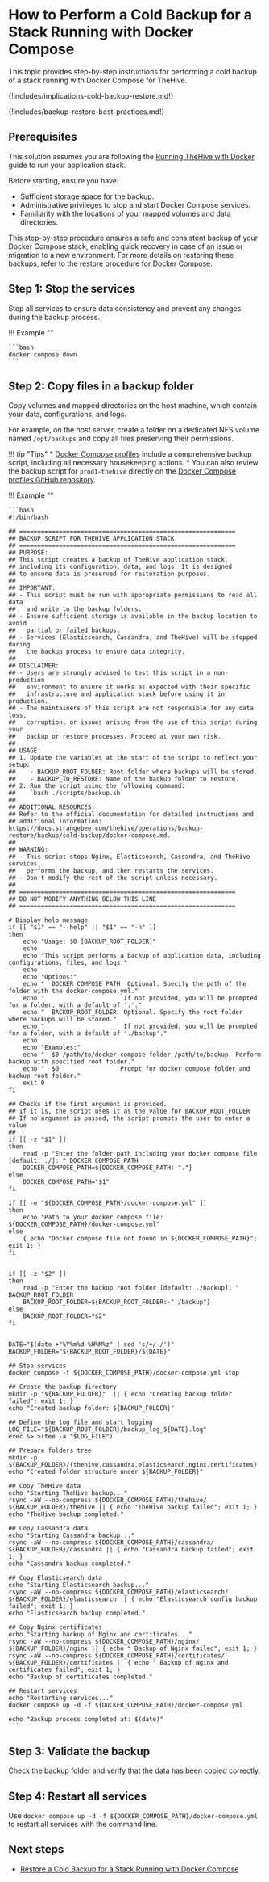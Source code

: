 # How to Perform a Cold Backup for a Stack Running with Docker Compose

This topic provides step-by-step instructions for performing a cold backup of a stack running with Docker Compose for TheHive.

{!includes/implications-cold-backup-restore.md!}

{!includes/backup-restore-best-practices.md!}

## Prerequisites

This solution assumes you are following the [Running TheHive with Docker](../../../../installation/docker.md) guide to run your application stack.

Before starting, ensure you have:

* Sufficient storage space for the backup.
* Administrative privileges to stop and start Docker Compose services.
* Familiarity with the locations of your mapped volumes and data directories.

This step-by-step procedure ensures a safe and consistent backup of your Docker Compose stack, enabling quick recovery in case of an issue or migration to a new environment. For more details on restoring these backups, refer to the [restore procedure for Docker Compose](../../restore/cold-restore/docker-compose.md).

## Step 1: Stop the services

Stop all services to ensure data consistency and prevent any changes during the backup process.

!!! Example ""

    ```bash
    docker compose down 
    ```

## Step 2: Copy files in a backup folder

Copy volumes and mapped directories on the host machine, which contain your data, configurations, and logs.

For example, on the host server, create a folder on a dedicated NFS volume named `/opt/backups` and copy all files preserving their permissions.

!!! tip "Tips"
    * [Docker Compose profiles](https://github.com/StrangeBeeCorp/docker) include a comprehensive backup script, including all necessary housekeeping actions.
    * You can also review the backup script for `prod1-thehive` directly on the [Docker Compose profiles GitHub repository](https://github.com/StrangeBeeCorp/docker).

!!! Example ""

    ```bash
    #!/bin/bash

    ## ============================================================
    ## BACKUP SCRIPT FOR THEHIVE APPLICATION STACK
    ## ============================================================
    ## PURPOSE:
    ## This script creates a backup of TheHive application stack, 
    ## including its configuration, data, and logs. It is designed 
    ## to ensure data is preserved for restoration purposes.
    ##
    ## IMPORTANT:
    ## - This script must be run with appropriate permissions to read all data 
    ##   and write to the backup folders.
    ## - Ensure sufficient storage is available in the backup location to avoid 
    ##   partial or failed backups.
    ## - Services (Elasticsearch, Cassandra, and TheHive) will be stopped during 
    ##   the backup process to ensure data integrity.
    ##
    ## DISCLAIMER:
    ## - Users are strongly advised to test this script in a non-production 
    ##   environment to ensure it works as expected with their specific 
    ##   infrastructure and application stack before using it in production.
    ## - The maintainers of this script are not responsible for any data loss, 
    ##   corruption, or issues arising from the use of this script during your 
    ##   backup or restore processes. Proceed at your own risk.
    ##
    ## USAGE:
    ## 1. Update the variables at the start of the script to reflect your setup:
    ##    - BACKUP_ROOT_FOLDER: Root folder where backups will be stored.
    ##    - BACKUP_TO_RESTORE: Name of the backup folder to restore.
    ## 2. Run the script using the following command:
    ##    `bash ./scripts/backup.sh`
    ##
    ## ADDITIONAL RESOURCES:
    ## Refer to the official documentation for detailed instructions and 
    ## additional information: https://docs.strangebee.com/thehive/operations/backup-restore/backup/cold-backup/docker-compose.md.
    ##
    ## WARNING:
    ## - This script stops Nginx, Elasticsearch, Cassandra, and TheHive services, 
    ##   performs the backup, and then restarts the services.
    ## - Don't modify the rest of the script unless necessary.
    ##
    ## ============================================================
    ## DO NOT MODIFY ANYTHING BELOW THIS LINE
    ## ============================================================

    # Display help message
    if [[ "$1" == "--help" || "$1" == "-h" ]]
    then
        echo "Usage: $0 [BACKUP_ROOT_FOLDER]"
        echo
        echo "This script performs a backup of application data, including configurations, files, and logs."
        echo
        echo "Options:"
        echo "  DOCKER_COMPOSE_PATH  Optional. Specify the path of the folder with the docker-compose.yml."
        echo "                      If not provided, you will be prompted for a folder, with a default of '.'."
        echo "  BACKUP_ROOT_FOLDER  Optional. Specify the root folder where backups will be stored."
        echo "                      If not provided, you will be prompted for a folder, with a default of './backup'."
        echo
        echo "Examples:"
        echo "  $0 /path/to/docker-compose-folder /path/to/backup  Perform backup with specified root folder."
        echo "  $0                 Prompt for docker compose folder and backup root folder."
        exit 0
    fi

    ## Checks if the first argument is provided.
    ## If it is, the script uses it as the value for BACKUP_ROOT_FOLDER
    ## If no argument is passed, the script prompts the user to enter a value
    ## 
    if [[ -z "$1" ]]
    then
        read -p "Enter the folder path including your docker compose file [default: ./]: " DOCKER_COMPOSE_PATH
        DOCKER_COMPOSE_PATH=${DOCKER_COMPOSE_PATH:-"."}
    else
        DOCKER_COMPOSE_PATH="$1"
    fi

    if [[ -e "${DOCKER_COMPOSE_PATH}/docker-compose.yml" ]]
    then
        echo "Path to your docker compose file: ${DOCKER_COMPOSE_PATH}/docker-compose.yml"
    else
        { echo "Docker compose file not found in ${DOCKER_COMPOSE_PATH}"; exit 1; }
    fi


    if [[ -z "$2" ]]
    then
        read -p "Enter the backup root folder [default: ./backup]: " BACKUP_ROOT_FOLDER
        BACKUP_ROOT_FOLDER=${BACKUP_ROOT_FOLDER:-"./backup"}
    else
        BACKUP_ROOT_FOLDER="$2"
    fi


    DATE="$(date +"%Y%m%d-%H%M%z" | sed 's/+/-/')"
    BACKUP_FOLDER="${BACKUP_ROOT_FOLDER}/${DATE}"

    ## Stop services
    docker compose -f ${DOCKER_COMPOSE_PATH}/docker-compose.yml stop

    ## Create the backup directory
    mkdir -p "${BACKUP_FOLDER}"  || { echo "Creating backup folder failed"; exit 1; }
    echo "Created backup folder: ${BACKUP_FOLDER}"

    ## Define the log file and start logging
    LOG_FILE="${BACKUP_ROOT_FOLDER}/backup_log_${DATE}.log"
    exec &> >(tee -a "$LOG_FILE")

    ## Prepare folders tree
    mkdir -p ${BACKUP_FOLDER}/{thehive,cassandra,elasticsearch,nginx,certificates}
    echo "Created folder structure under ${BACKUP_FOLDER}"

    ## Copy TheHive data
    echo "Starting TheHive backup..."
    rsync -aW --no-compress ${DOCKER_COMPOSE_PATH}/thehive/ ${BACKUP_FOLDER}/thehive || { echo "TheHive backup failed"; exit 1; }
    echo "TheHive backup completed."

    ## Copy Cassandra data
    echo "Starting Cassandra backup..."
    rsync -aW --no-compress ${DOCKER_COMPOSE_PATH}/cassandra/ ${BACKUP_FOLDER}/cassandra || { echo "Cassandra backup failed"; exit 1; }
    echo "Cassandra backup completed."

    ## Copy Elasticsearch data
    echo "Starting Elasticsearch backup..."
    rsync -aW --no-compress ${DOCKER_COMPOSE_PATH}/elasticsearch/ ${BACKUP_FOLDER}/elasticsearch || { echo "Elasticsearch config backup failed"; exit 1; }
    echo "Elasticsearch backup completed."

    ## Copy Nginx certificates
    echo "Starting backup of Nginx and certificates..."
    rsync -aW --no-compress ${DOCKER_COMPOSE_PATH}/nginx/ ${BACKUP_FOLDER}/nginx || { echo " Backup of Nginx failed"; exit 1; }
    rsync -aW --no-compress ${DOCKER_COMPOSE_PATH}/certificates/ ${BACKUP_FOLDER}/certificates || { echo " Backup of Nginx and certificates failed"; exit 1; }
    echo "Backup of certificates completed."

    ## Restart services
    echo "Restarting services..."
    docker compose up -d -f ${DOCKER_COMPOSE_PATH}/docker-compose.yml

    echo "Backup process completed at: $(date)"
    ```

## Step 3: Validate the backup

Check the backup folder and verify that the data has been copied correctly.

## Step 4: Restart all services

Use `docker compose up -d -f ${DOCKER_COMPOSE_PATH}/docker-compose.yml` to restart all services with the command line.

<h2>Next steps</h2>

* [Restore a Cold Backup for a Stack Running with Docker Compose](../../restore/cold-restore/docker-compose.md)